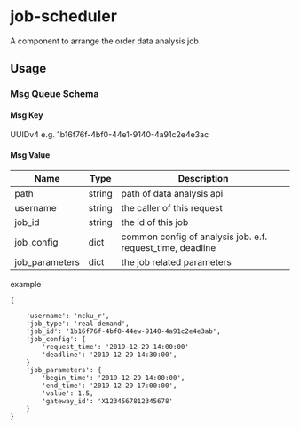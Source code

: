 # job-scheduler

A component to arrange the order data analysis job

## Usage

### Msg Queue Schema

#### Msg Key

UUIDv4 e.g. 1b16f76f-4bf0-44e1-9140-4a91c2e4e3ac

#### Msg Value

|Name|Type|Description|
|--|--|--|
|path|string|path of data analysis api|
|username|string|the caller of this request|
|job_id|string| the id of this job|
|job_config|dict|common config of analysis job. e.f. request_time, deadline|
|job_parameters|dict| the job related parameters|

example

```lan=json
{

    'username': 'ncku_r',
    'job_type': 'real-demand',
    'job_id': '1b16f76f-4bf0-44ew-9140-4a91c2e4e3ab',
    'job_config': {
        'request_time': '2019-12-29 14:00:00'
        'deadline': '2019-12-29 14:30:00',
    }
    'job_parameters': {
        'begin_time': '2019-12-29 14:00:00',
        'end_time': '2019-12-29 17:00:00',
        'value': 1.5,
        'gateway_id': 'X1234567812345678'
    }
}
```
